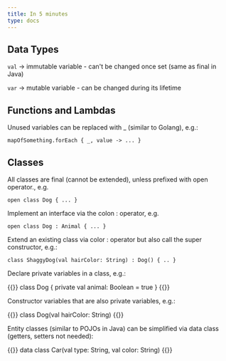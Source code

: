 ```yaml
---
title: In 5 minutes
type: docs
---
```

## Data Types

`val` -> immutable variable - can't be changed once set (same as final in Java)

`var` -> mutable variable - can be changed during its lifetime

## Functions and Lambdas

Unused variables can be replaced with _ (similar to Golang), e.g.:

`mapOfSomething.forEach { _, value -> ... }`

## Classes

All classes are final (cannot be extended), unless prefixed with open operator., e.g.

`open class Dog { ... }`

Implement an interface via the colon : operator, e.g.

`open class Dog : Animal { ... }`

Extend an existing class via color : operator but also call the super constructor, e.g.:

`class ShaggyDog(val hairColor: String) : Dog() { .. }`

Declare private variables in a class, e.g.:

{{<highlight kotlin>}}
class Dog {
    private val animal: Boolean = true
}
{{</highlight>}}

Constructor variables that are also private variables, e.g.:

{{<highlight kotlin>}}
class Dog(val hairColor: String)
{{</highlight>}}

Entity classes (similar to POJOs in Java) can be simplified via data class (getters, setters not needed):

{{<highlight kotlin>}}
data class Car(val type: String, val color: String)
{{</highlight>}}
